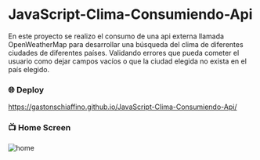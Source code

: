 # JavaScript-Clima-Consumiendo-Api
En este proyecto se realizo el consumo de una api externa llamada OpenWeatherMap para desarrollar una búsqueda del clima de diferentes ciudades de diferentes países. Validando errores que pueda cometer el usuario como dejar campos vacíos o que la ciudad elegida no exista en el país elegido. 

### :globe_with_meridians: Deploy 
https://gastonschiaffino.github.io/JavaScript-Clima-Consumiendo-Api/

### :tv: Home Screen
![home](/assets/.png)

